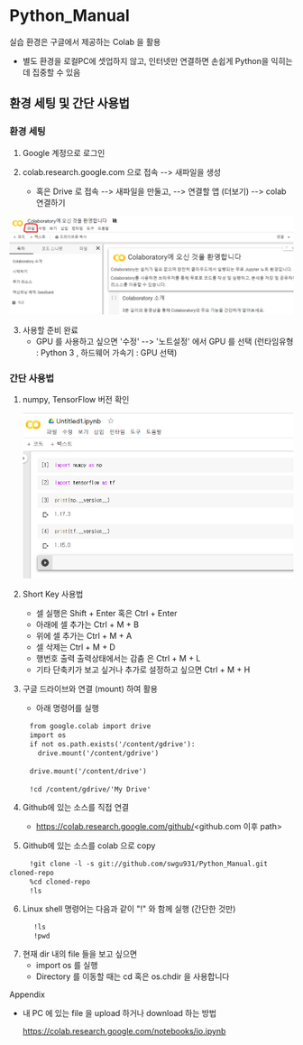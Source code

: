 # Python_Manual

 실습 환경은 구글에서 제공하는 Colab 을 활용
 - 별도 환경을 로컬PC에 셋업하지 않고, 인터넷만 연결하면 손쉽게 Python을 익히는데 집중할 수 있음

## 환경 세팅 및 간단 사용법

### 환경 세팅
1) Google 계정으로 로그인

2) colab.research.google.com 으로 접속 --> 새파일을 생성
   - 혹은 Drive 로 접속 --> 새파일을 만둘고, --> 연결할 앱 (더보기) --> colab 연결하기
  
  ![colab_first_screen](./img/colab_first_screen.png)
  
3) 사용할 준비 완료
   - GPU 를 사용하고 싶으면 '수정' --> '노트설정' 에서 GPU 를 선택
    (런타임유형 : Python 3 , 하드웨어 가속기 : GPU 선택)


### 간단 사용법
1) numpy, TensorFlow 버전 확인

   ![colab_first_screen](./img/colab_version_check.png)
  
2) Short Key 사용법
   - 셀 실행은 Shift + Enter 혹은 Ctrl + Enter
   - 아래에 셀 추가는 Ctrl + M + B
   - 위에 셀 추가는 Ctrl + M + A
   - 셀 삭제는 Ctrl + M + D
   - 행번호 출력 출력상태에서는 감춤 은 Ctrl + M + L
   - 기타 단축키가 보고 싶거나 추가로 설정하고 싶으면 Ctrl + M + H
3) 구글 드라이브와 연결 (mount) 하여 활용
   - 아래 명령어를 실행
 ```
      from google.colab import drive
      import os
      if not os.path.exists('/content/gdrive'):
        drive.mount('/content/gdrive')
      
      drive.mount('/content/drive')
 
      !cd /content/gdrive/'My Drive'
 ``` 
4) Github에 있는 소스를 직접 연결 
   - https://colab.research.google.com/github/<github.com 이후 path>
   
5) Github에 있는 소스를 colab 으로 copy
```     
     !git clone -l -s git://github.com/swgu931/Python_Manual.git cloned-repo
     %cd cloned-repo
     !ls
```   
6) Linux shell 명령어는 다음과 같이 "!" 와 함께 실행 (간단한 것만)
```
      !ls
      !pwd
```    
7) 현재 dir 내의 file 들을 보고 싶으면 
   - import os 를 실행
   - Directory 를 이동할 때는 cd 혹은 os.chdir 을 사용합니다

Appendix
   - 내 PC 에 있는 file 을 upload 하거나 download 하는 방법
    
       https://colab.research.google.com/notebooks/io.ipynb

